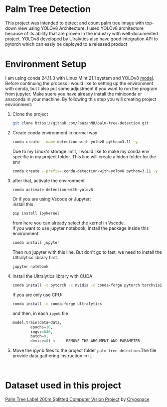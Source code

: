 # Palm Tree Detection

This project was intended to detect and count palm tree image with top-down view using YOLOv8 Architecture.
I used YOLOv8 architecture because of its ability that are proven in the industry with well-documented project. YOLOv8 developed by Ulralytics also have good integration API to pytorch which can easly be deployed to a released product

# Environment Setup

I am using conda 24.11.3 with Linux Mint 21.1 system and YOLOv8 [model](https://yolov8.com/).<br>
Before continuing the process I would like to setting up the environment with conda, but I also put some adjustment if you want to run the program from jupyter. Make suere you have already install the miniconda or anaconda in your machine. By following this step you will creating project environment:
1. Clone the project
    
    ```bash
    git clone https://github.com/FauzanNR/palm-tree-detection.git
    ```
 
2. Create conda environment in normal way

    ```bash
    conda create --name detection-with-yolov8 python=3.11 -y
    ```
    Due to my Linux's storage limit, I would like to make my conda env specific in my project folder. This line will create a hiden folder for the env
   
    ```bash
    conda create --prefix=.conda-detection-with-yolov8 python=3.11 -y
    ```

3. after that, activate the environment

    ```bash
    conda activate detection-with-yolov8
    ```
    Or if you are using Vscode or Jupyter:
    <br>
    install this
    ```bash
    pip install ipykernel
    ```
    from here you can already select the kernel in Vscode.
    <br>
    if you want to use jupyter notebook, install the package inside this environment
    ```bash
    conda install jupyter
    ```
    Then run jupyter with this line. But don't go to fast, we need to install the Ultralytics library first.
    ```bash
    jupyter notebook
    ```
    
4. Install the Ultralytics library with CUDA
    ```bash
    conda install -c pytorch -c nvidia -c conda-forge pytorch torchvision pytorch-cuda=11.8 ultralytics
    ```
    If you are only use CPU:
    ```bash
    conda install -c conda-forge ultralytics
    ```
    and then, in each ```ipynb``` file
    ```python
    model.train(data=data,
            epochs=10, 
            imgsz=640,
            batch=9,
            device=0) <---- REMOVE THE ARGUMENT AND PARAMETER
    ```

5. Move the ipynb files to the project folder ```palm-tree-detection```.The file provide data gathering instruction in it.


<br>

# Dataset used in this project
[Palm Tree Label 200m Splitted Computer Vision Project](https://universe.roboflow.com/cryospace-yylkk/palm-tree-label-200m-splitted) by [Cryospace](https://universe.roboflow.com/cryospace-yylkk)
